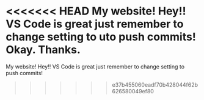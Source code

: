 <<<<<<< HEAD
My website! Hey!! VS Code is great just remember to change setting to uto push commits! Okay. Thanks.
=======
My website! Hey!! VS Code is great just remember to change setting to push commits!
>>>>>>> e37b455060eadf70b428044f62b626580049ef80
